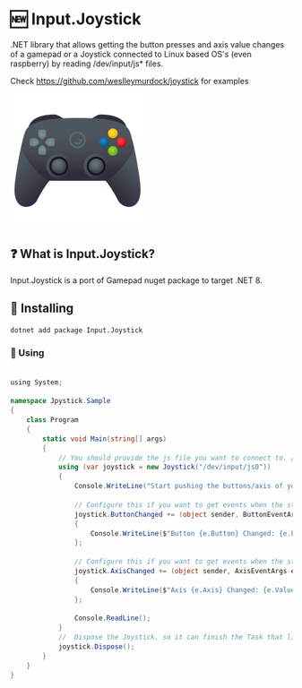 # 🆕 Input.Joystick

.NET library that allows getting the button presses and axis value changes of a gamepad or a Joystick connected to Linux based OS's
(even raspberry) by reading /dev/input/js* files.

Check https://github.com/weslleymurdock/joystick for examples

<img src="./src/Input.Joystick/joystick.png">

## ❓ What is Input.Joystick?

Input.Joystick is a port of Gamepad nuget package to target .NET 8. 

## 🔧 Installing
```bash
dotnet add package Input.Joystick
```
### 🔨 Using

```csharp

﻿using System;

namespace Jpystick.Sample
{
    class Program
    {
        static void Main(string[] args)
        {
            // You should provide the js file you want to connect to. /dev/input/js0 is the default
            using (var joystick = new Joystick("/dev/input/js0"))
            {
                Console.WriteLine("Start pushing the buttons/axis of your joystick/joystick to see the output");

                // Configure this if you want to get events when the state of a button changes
                joystick.ButtonChanged += (object sender, ButtonEventArgs e) =>
                {
                    Console.WriteLine($"Button {e.Button} Changed: {e.Pressed}");
                };

                // Configure this if you want to get events when the state of an axis changes
                joystick.AxisChanged += (object sender, AxisEventArgs e) =>
                {
                    Console.WriteLine($"Axis {e.Axis} Changed: {e.Value}");
                };

                Console.ReadLine();
            }
            //  Dispose the Joystick, so it can finish the Task that listens for changes in the joystick
            joystick.Dispose();
        }
    }
}

```